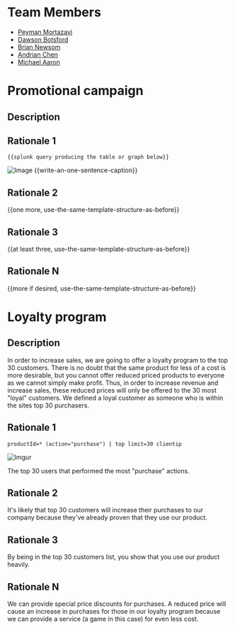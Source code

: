 # Team Members

* [Peyman Mortazavi](https://github.com/peymanmortazavi)
* [Dawson Botsford](https://github.com/dawsonbotsford)
* [Brian Newsom](https://github.com/briannewsom)
* [Andrian Chen](https://github.com/adrian-chen)
* [Michael Aaron](https://github.com/develra)

# Promotional campaign

## Description

## Rationale 1

```
{{splunk query producing the table or graph below}}
```
![Image](http://i.imgur.com/WNO4asb.png)
{{write-an-one-sentence-caption}}

## Rationale 2

{{one more, use-the-same-template-structure-as-before}}

## Rationale 3

{{at least three, use-the-same-template-structure-as-before}}

## Rationale N

{{more if desired, use-the-same-template-structure-as-before}}

# Loyalty program

## Description
In order to increase sales, we are going to offer a loyalty program to the top 30 customers.
There is no doubt that the same product for less of a cost is more desirable, but you cannot offer reduced priced products to everyone as we cannot simply make profit. Thus, in order to increase revenue and increase sales, these reduced prices will only be offered to the 30 most "loyal" customers. We defined a loyal customer as someone who is within the sites top 30 purchasers.

## Rationale 1

```
productId=* (action="purchase") | top limit=30 clientip
```
![Imgur](http://i.imgur.com/WARgN09.png)

The top 30 users that performed the most "purchase" actions.

## Rationale 2

It's likely that top 30 customers will increase their purchases to our company because they've already proven that they use our product.

## Rationale 3

By being in the top 30 customers list, you show that you use our product heavily.

## Rationale N

We can provide special price discounts for purchases. A reduced price will cause an increase in purchases for those in our loyalty program because we can provide a service (a game in this case) for even less cost.
